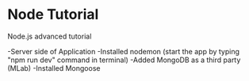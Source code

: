 # Node Tutorial

Node.js advanced tutorial

-Server side of Application
-Installed nodemon (start the app by typing "npm run dev" command in terminal) 
-Added MongoDB as a third party (MLab)
-Installed Mongoose

